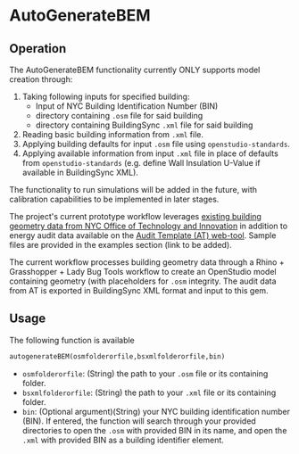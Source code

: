 # AutoGenerateBEM

## Operation
The AutoGenerateBEM functionality currently ONLY supports model creation through:
  1. Taking following inputs for specified building:
     * Input of NYC Building Identification Number (BIN)
     * directory containing `.osm` file for said building
     * directory containing BuildingSync `.xml` file for said building
  1. Reading basic building information from `.xml` file.
  1. Applying building defaults for input `.osm` file using `openstudio-standards`.
  1. Applying available information from input `.xml` file in place of defaults from `openstudio-standards` (e.g. define Wall Insulation U-Value if available in BuildingSync XML).

The functionality to run simulations will be added in the future, with calibration capabilities to be implemented in later stages.

The project's current prototype workflow leverages [existing building geometry data from NYC Office of Technology and Innovation](https://www.nyc.gov/content/oti/pages/#digital-tools) in addition to energy audit data available on the [Audit Template (AT) web-tool](https://www.energy.gov/eere/buildings/audit-template). Sample files are provided in the examples section (link to be added).

The current workflow processes building geometry data through a Rhino + Grasshopper + Lady Bug Tools workflow to create an OpenStudio model containing geometry (with placeholders for `.osm` integrity. The audit data from AT is exported in BuildingSync XML format and input to this gem.

## Usage

The following function is available
```ruby
autogenerateBEM(osmfolderorfile,bsxmlfolderorfile,bin)
```
* `osmfolderorfile`: (String) the path to your `.osm` file or its containing folder.
* `bsxmlfolderorfile`: (String) the path to your `.xml` file or its containing folder.
* `bin`: (Optional argument)(String) your NYC building identification number (BIN). If entered, the function will search through your provided directories to open the `.osm` with provided BIN in its name, and open the `.xml` with provided BIN as a building identifier element. 